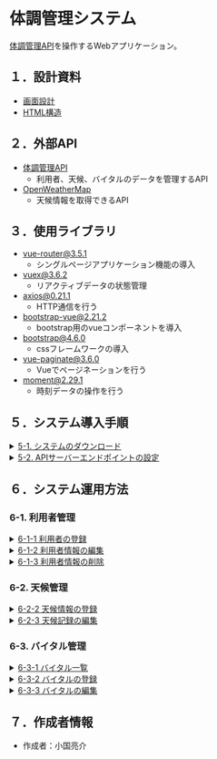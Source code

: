 # 体調管理システム

[体調管理API](https://github.com/RyosukeOguni/vital_api)を操作するWebアプリケーション。

## １．設計資料

-   [画面設計](https://drive.google.com/file/d/1IGmbkJn4Dx5nbSHkTfiAkdNGGcvORjg8/view?usp=sharing)
-   [HTML構造](https://drive.google.com/file/d/1wOO1Gz-_getSXbxY1cNXkVhNJI5lvMZH/view?usp=sharing)


## ２．外部API

-   [体調管理API](https://github.com/RyosukeOguni/vital_api)
      -   利用者、天候、バイタルのデータを管理するAPI
-   [OpenWeatherMap](https://openweathermap.org/api)
      -   天候情報を取得できるAPI

## ３．使用ライブラリ
-   vue-router@3.5.1
    -   シングルページアプリケーション機能の導入
-   vuex@3.6.2
    -   リアクティブデータの状態管理
-   axios@0.21.1
    -   HTTP通信を行う
-   bootstrap-vue@2.21.2
    -   bootstrap用のvueコンポーネントを導入
-   bootstrap@4.6.0
    -   cssフレームワークの導入
-   vue-paginate@3.6.0
    -   Vueでページネーションを行う
-   moment@2.29.1
    -   時刻データの操作を行う


## ５．システム導入手順

<details>
<summary><u>5-1. システムのダウンロード</u></summary>
<br>
<ol>
<li>
下記コマンドを入力してGitからシステムをダウンロード

```
git clone https://github.com/b-forme-oguni/vital_vue.git
```
</li>
<li>
生成された<b>"vital_vue"</b>フォルダをカレントにして、ターミナルから下記コマンドを入力

```
npm install
```
</li>
<li>
<b>"vital_vue"</b>フォルダ直下に、<b>"node_modules"</b>フォルダが生成されれば完了
</li>
</ol>
</details>

<details>
<summary><u>5-2. APIサーバーエンドポイントの設定</u></summary>
<br>
<ol>
<li>
<b>"vital_vue"</b>フォルダ直下の<b>".env.example"</b>をコピー
</li>
<li>
コピーしたファイルを<b>".env.local"</b>にリネームして、APIエンドポイントアドレスを変更<br>

アドレス例）http://localhost:8000/api/
```
VUE_APP_API_URL=APIエンドポイントアドレス
```
</li>
</ol>
</details>

## ６．システム運用方法

### 6-1. 利用者管理

<details>
<summary><u>6-1-1 利用者の登録</u></summary><br>
  <ol>
      <li>
        メニュー＞[利用者管理]ボタンをクリック
        <kbd><img src="readme_img\user_1.png"></kbd><br><br>
      </li>
      <li>
        利用者一覧＞[利用者登録]ボタンをクリック
        <kbd><img src="readme_img\user_2.png"></kbd><br><br>
      </li>
      <li>
        利用者登録＞[1.基本情報入力]の各項目を入力
        <kbd><img src="readme_img\user_3.png"></kbd><br><br>
      </li>
      <li>
        利用者登録＞[2.確認]で内容を確かめたら[登録]ボタンをクリック
        <kbd><img src="readme_img\user_4.png"></kbd><br><br>
      </li>
      <li>
        登録確認アラートの[OK]ボタンをクリック
        <kbd><img src="readme_img\user_5.png"></kbd><br><br>
      </li>
      <li>
        利用者一覧に利用者が追加される
        <kbd><img src="readme_img\user_6.png"></kbd><br><br>
      </li>
  </ol>
</details>

<details>
<summary><u>6-1-2 利用者情報の編集</u></summary><br>
  <ol>
      <li>
        メニュー＞[利用者管理]ボタンをクリック
        <kbd><img src="readme_img\user_1.png"></kbd><br><br>
      </li>
      <li>
        利用者一覧＞変更したい利用者データをクリック
        <kbd><img src="readme_img\user_7.png"></kbd><br><br>
      </li>
      <li>
        利用者変更＞[1.基本情報入力]の各項目を変更
        <kbd><img src="readme_img\user_8.png"></kbd><br><br>
      </li>
      <li>
        利用者変更＞[2.確認]で内容を確かめたら[変更]ボタンをクリック
        <kbd><img src="readme_img\user_9.png"></kbd><br><br>
      </li>
      <li>
        変更確認アラートの[OK]ボタンをクリック
        <kbd><img src="readme_img\user_10.png"></kbd><br><br>
      </li>
      <li>
        利用者一覧の利用者データが変更される
        <kbd><img src="readme_img\user_11.png"></kbd><br><br>
      </li>
  </ol>
</details>

<details>
    <summary><u>6-1-3 利用者情報の削除</u></summary><br>
      <ol>
      <li>
        メニュー＞[利用者管理]ボタンをクリック
        <kbd><img src="readme_img\user_1.png"></kbd><br><br>
      </li>
      <li>
        利用者一覧＞削除したい利用者のデータ列左端にあるチェックボックスを選択（複数可）
        <kbd><img src="readme_img\user_12.png"></kbd><br><br>
      </li>
      <li>
        利用者一覧＞[削除]ボタンをクリックして利用者から削除
        <kbd><img src="readme_img\user_13.png"></kbd><br><br>
      </li>
      <li>
        変更確認アラートの[OK]ボタンをクリック。利用者一覧から利用者データが削除される
        <kbd><img src="readme_img\user_14.png"></kbd><br><br>
      </li>
      </ol>
    </details>
  </li>

### 6-2. 天候管理
<details>
<summary><u>6-2-2 天候情報の登録</u></summary><br>
  <ol>
      <li>
        天候情報＞[天候登録]ボタンをクリック<br>
        <kbd><img src="readme_img\weather_1.png"></kbd><br><br>
      </li>
      <li>
        入力画面が表示されるので、<br>
        内気温、内湿度を入力して[登録]ボタンをクリック
        <kbd><img src="readme_img\weather_2.png"></kbd><br><br>
      </li>
      <li>
        登録確認アラートの[OK]ボタンをクリック
        <kbd><img src="readme_img\weather_3.png"></kbd><br><br>
      </li>
      <li>
        天候情報に登録したデータが表示される<br>
        [天候編集]ボタンがクリック可能となる
        <kbd><img src="readme_img\weather_4.png"></kbd><br><br>
      </li>
      </ol>
</details>

<details>
<summary><u>6-2-3 天候記録の編集</u></summary><br>
  <ol>
      <li>
        天候情報＞[天候編集]ボタンをクリック<br>
        <kbd><img src="readme_img\weather_5.png"></kbd><br><br>
      </li>
      <li>
        内気温、内湿度を修正して[変更]ボタンをクリック
        <kbd><img src="readme_img\weather_6.png"></kbd><br><br>
      </li>
      <li>
        変更確認アラートの[OK]ボタンをクリック
        <kbd><img src="readme_img\weather_7.png"></kbd><br><br>
      </li>
      <li>
        天候情報のデータが変更される
        <kbd><img src="readme_img\weather_8.png"></kbd><br><br>
      </li>
  </ol>
</details>

### 6-3. バイタル管理
<details>
<summary><u>6-3-1 バイタル一覧</u></summary><br>
  <ol>
      <li>
        メニュー＞[バイタル管理]ボタンをクリック
        <kbd><img src="readme_img\vital_1.png"></kbd><br><br>
      </li>
      <li>
        バイタル一覧＞[利用者]セレクトボックスから利用者を選択
        <kbd><img src="readme_img\vital_7.png"></kbd><br><br>
      </li>
      <li>
        バイタル一覧＞[年月]セレクトボックスから年月を選択
        <kbd><img src="readme_img\vital_8.png"></kbd><br><br>
      </li>
      <li>
        対象利用者のバイタル情報が年月ごとに表示される
        <kbd><img src="readme_img\vital_9.png"></kbd><br><br>
      </li>
      </ol>
</details>

<details>
<summary><u>6-3-2 バイタルの登録</u></summary><br>
  <ol>
      <li>
        メニュー＞[バイタル管理]ボタンをクリック
        <kbd><img src="readme_img\vital_1.png"></kbd><br><br>
      </li>
      <li>
        バイタル一覧＞[バイタル登録]ボタンをクリック
        <kbd><img src="readme_img\vital_2.png"></kbd><br><br>
      </li>
      <li>
        バイタル登録＞[1.バイタル記録]の各項目を入力
        <kbd><img src="readme_img\vital_3.png"></kbd><br><br>
      </li>
      <li>
        バイタル登録＞[2.排泄記録]の各項目を入力
        <kbd><img src="readme_img\vital_4.png"></kbd><br><br>
      </li>
      <li>
        バイタル登録＞[3.状態]の各項目を入力
        <kbd><img src="readme_img\vital_5.png"></kbd><br><br>
      </li>
      <li>
        バイタル登録＞[4.確認]で内容を確かめたら[登録]ボタンをクリック
        <kbd><img src="readme_img\vital_6.png"></kbd><br><br>
      </li>
      <li>
        登録確認アラートの[OK]ボタンをクリック
        <kbd><img src="readme_img\vital_12.png"></kbd><br><br>
      </li>
      <li>
        バイタル一覧にバイタルデータが追加される
        <kbd><img src="readme_img\vital_13.png"></kbd><br><br>
      </li>
      </ol>
</details>

<details>
<summary><u>6-3-3 バイタルの編集</u></summary><br>
  <ol>
      <li>
        メニュー＞[バイタル管理]ボタンをクリック
        <kbd><img src="readme_img\vital_1.png"></kbd><br><br>
      </li>
      <li>
        バイタル一覧＞変更したいバイタルデータをクリック
        <kbd><img src="readme_img\vital_10.png"></kbd><br><br>
      </li>
      <li>
        １～４の入力画面を修正して[変更]ボタンをクリック<br>
        変更確認アラートの[OK]ボタンをクリック<br>
        <kbd><img src="readme_img\vital_11.png"></kbd><br><br>
      </li>
      <li>
        バイタル一覧からバイタルデータが変更される
        <kbd><img src="readme_img\vital_14.png"></kbd><br><br>
      </li>
  </ol>
</details>

## ７．作成者情報

-   作成者：小国亮介
